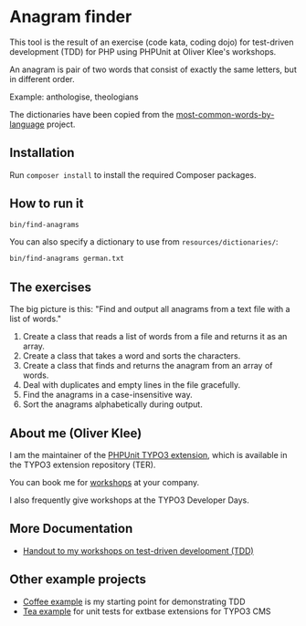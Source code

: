 # Anagram finder

This tool is the result of an exercise (code kata, coding dojo) for test-driven
development (TDD) for PHP using PHPUnit at Oliver Klee's workshops.

An anagram is pair of two words that consist of exactly the same letters, but
in different order.

Example: anthologise, theologians

The dictionaries have been copied from the
[most-common-words-by-language](https://github.com/oprogramador/most-common-words-by-language)
project.

## Installation

Run `composer install` to install the required Composer packages.

## How to run it

```bash
bin/find-anagrams
```

You can also specify a dictionary to use from `resources/dictionaries/`:

```bash
bin/find-anagrams german.txt
```

## The exercises

The big picture is this: "Find and output all anagrams from a text file with a list of words."

1. Create a class that reads a list of words from a file and returns it as an array.
2. Create a class that takes a word and sorts the characters.
3. Create a class that finds and returns the anagram from an array of words.
4. Deal with duplicates and empty lines in the file gracefully.
5. Find the anagrams in a case-insensitive way.
6. Sort the anagrams alphabetically during output.

## About me (Oliver Klee)

I am the maintainer of the
[PHPUnit TYPO3 extension](http://typo3.org/extensions/repository/view/phpunit),
which is available in the TYPO3 extension repository (TER).

You can book me for
[workshops](https://www.oliverklee.de/workshops/workshops.html)
at your company.

I also frequently give workshops at the TYPO3 Developer Days.

## More Documentation

* [Handout to my workshops on test-driven development (TDD)](https://github.com/oliverklee/tdd-reader)

## Other example projects

* [Coffee example](https://github.com/oliverklee/coffee)
  is my starting point for demonstrating TDD
* [Tea example](https://github.com/oliverklee/ext_tea)
  for unit tests for extbase extensions for TYPO3 CMS
